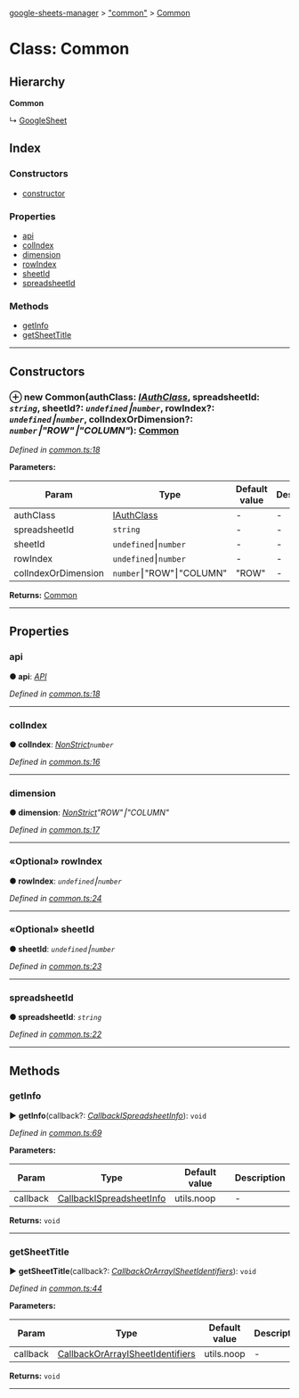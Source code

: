 [google-sheets-manager](../README.md) > ["common"](../modules/_common_.md) > [Common](../classes/_common_.common.md)



# Class: Common

## Hierarchy

**Common**

↳  [GoogleSheet](_sheets_google_sheet_.googlesheet.md)








## Index

### Constructors

* [constructor](_common_.common.md#constructor)


### Properties

* [api](_common_.common.md#api)
* [colIndex](_common_.common.md#colindex)
* [dimension](_common_.common.md#dimension)
* [rowIndex](_common_.common.md#rowindex)
* [sheetId](_common_.common.md#sheetid)
* [spreadsheetId](_common_.common.md#spreadsheetid)


### Methods

* [getInfo](_common_.common.md#getinfo)
* [getSheetTitle](_common_.common.md#getsheettitle)



---
## Constructors
<a id="constructor"></a>


### ⊕ **new Common**(authClass: *[IAuthClass](../interfaces/_auth_classes_auth_class_.iauthclass.md)*, spreadsheetId: *`string`*, sheetId?: *`undefined`⎮`number`*, rowIndex?: *`undefined`⎮`number`*, colIndexOrDimension?: *`number`⎮"ROW"⎮"COLUMN"*): [Common](_common_.common.md)



*Defined in [common.ts:18](https://github.com/AbdelrahmanRamadan/google-sheets-manager/blob/7221d95/src/common.ts#L18)*



**Parameters:**

| Param | Type | Default value | Description |
| ------ | ------ | ------ | ------ |
| authClass | [IAuthClass](../interfaces/_auth_classes_auth_class_.iauthclass.md)  | - |   - |
| spreadsheetId | `string`  | - |   - |
| sheetId | `undefined`⎮`number`  | - |   - |
| rowIndex | `undefined`⎮`number`  | - |   - |
| colIndexOrDimension | `number`⎮"ROW"⎮"COLUMN"  | &quot;ROW&quot; |   - |





**Returns:** [Common](_common_.common.md)

---


## Properties
<a id="api"></a>

###  api

**●  api**:  *[API](_api_.api.md)* 

*Defined in [common.ts:18](https://github.com/AbdelrahmanRamadan/google-sheets-manager/blob/7221d95/src/common.ts#L18)*





___

<a id="colindex"></a>

###  colIndex

**●  colIndex**:  *[NonStrict](../modules/_utils_type_alias_.md#nonstrict)`number`* 

*Defined in [common.ts:16](https://github.com/AbdelrahmanRamadan/google-sheets-manager/blob/7221d95/src/common.ts#L16)*





___

<a id="dimension"></a>

###  dimension

**●  dimension**:  *[NonStrict](../modules/_utils_type_alias_.md#nonstrict)"ROW"⎮"COLUMN"* 

*Defined in [common.ts:17](https://github.com/AbdelrahmanRamadan/google-sheets-manager/blob/7221d95/src/common.ts#L17)*





___

<a id="rowindex"></a>

### «Optional» rowIndex

**●  rowIndex**:  *`undefined`⎮`number`* 

*Defined in [common.ts:24](https://github.com/AbdelrahmanRamadan/google-sheets-manager/blob/7221d95/src/common.ts#L24)*





___

<a id="sheetid"></a>

### «Optional» sheetId

**●  sheetId**:  *`undefined`⎮`number`* 

*Defined in [common.ts:23](https://github.com/AbdelrahmanRamadan/google-sheets-manager/blob/7221d95/src/common.ts#L23)*





___

<a id="spreadsheetid"></a>

###  spreadsheetId

**●  spreadsheetId**:  *`string`* 

*Defined in [common.ts:22](https://github.com/AbdelrahmanRamadan/google-sheets-manager/blob/7221d95/src/common.ts#L22)*





___


## Methods
<a id="getinfo"></a>

###  getInfo

► **getInfo**(callback?: *[Callback](../modules/_utils_type_alias_.md#callback)[ISpreadsheetInfo](../interfaces/_utils_type_alias_.ispreadsheetinfo.md)*): `void`




*Defined in [common.ts:69](https://github.com/AbdelrahmanRamadan/google-sheets-manager/blob/7221d95/src/common.ts#L69)*



**Parameters:**

| Param | Type | Default value | Description |
| ------ | ------ | ------ | ------ |
| callback | [Callback](../modules/_utils_type_alias_.md#callback)[ISpreadsheetInfo](../interfaces/_utils_type_alias_.ispreadsheetinfo.md)  |  utils.noop |   - |





**Returns:** `void`





___

<a id="getsheettitle"></a>

###  getSheetTitle

► **getSheetTitle**(callback?: *[Callback](../modules/_utils_type_alias_.md#callback)[OrArray](../modules/_utils_type_alias_.md#orarray)[ISheetIdentifiers](../interfaces/_utils_type_alias_.isheetidentifiers.md)*): `void`




*Defined in [common.ts:44](https://github.com/AbdelrahmanRamadan/google-sheets-manager/blob/7221d95/src/common.ts#L44)*



**Parameters:**

| Param | Type | Default value | Description |
| ------ | ------ | ------ | ------ |
| callback | [Callback](../modules/_utils_type_alias_.md#callback)[OrArray](../modules/_utils_type_alias_.md#orarray)[ISheetIdentifiers](../interfaces/_utils_type_alias_.isheetidentifiers.md)  |  utils.noop |   - |





**Returns:** `void`





___


